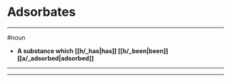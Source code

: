 # Adsorbates
---
#noun
- **A substance which [[h/_has|has]] [[b/_been|been]] [[a/_adsorbed|adsorbed]]**
---
---
